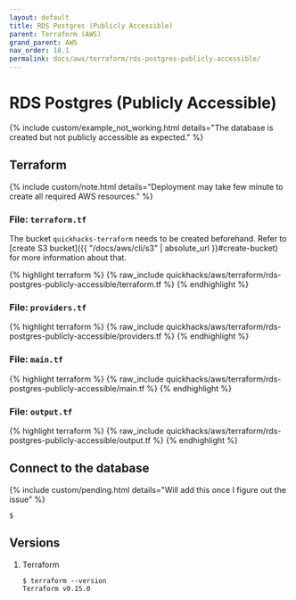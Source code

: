 ```yaml
---
layout: default
title: RDS Postgres (Publicly Accessible)
parent: Terraform (AWS)
grand_parent: AWS
nav_order: 18.1
permalink: docs/aws/terraform/rds-postgres-publicly-accessible/
---
```


# RDS Postgres (Publicly Accessible)

{% include custom/example_not_working.html details="The database is created but not publicly accessible as expected." %}

## Terraform

{% include custom/note.html details="Deployment may take few minute to create all required AWS resources." %}

### File: `terraform.tf`

The bucket `quickhacks-terraform` needs to be created beforehand. Refer to
[create S3 bucket]({{ "/docs/aws/cli/s3" | absolute_url }}#create-bucket) for more information about that.

{% highlight terraform %}
{% raw_include quickhacks/aws/terraform/rds-postgres-publicly-accessible/terraform.tf %}
{% endhighlight %}

### File: `providers.tf`

{% highlight terraform %}
{% raw_include quickhacks/aws/terraform/rds-postgres-publicly-accessible/providers.tf %}
{% endhighlight %}

### File: `main.tf`

{% highlight terraform %}
{% raw_include quickhacks/aws/terraform/rds-postgres-publicly-accessible/main.tf %}
{% endhighlight %}

### File: `output.tf`

{% highlight terraform %}
{% raw_include quickhacks/aws/terraform/rds-postgres-publicly-accessible/output.tf %}
{% endhighlight %}

## Connect to the database

{% include custom/pending.html details="Will add this once I figure out the issue" %}

```console
$ 
```

## Versions

1. Terraform

    ```console
    $ terraform --version
    Terraform v0.15.0
    ```
